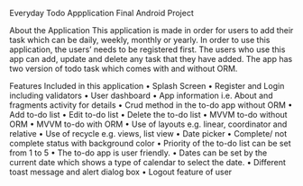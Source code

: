 Everyday Todo Appplication
Final Android Project

About the Application
This application is made in order for users to add their task which can be daily, weekly, monthly or yearly. In order to use this application, the users’ needs to be registered first. The users who use this app can add, update and delete any task that they have added. The app has two version of todo task which comes with and without ORM.

Features Included in this application
•	Splash Screen
•	Register and Login including validators
•	User dashboard 
•	App information i.e. About and fragments activity for details
•	Crud method in the to-do app without ORM
•	Add to-do list
•	Edit to-do list
•	Delete the to-do list
•	MVVM to-do without ORM
•	MVVM to-do with ORM
•	Use of layouts e.g. linear, coordinator and relative
•	Use of recycle e.g. views, list view
•	Date picker
•	Complete/ not complete status with background color
•	Priority of the to-do list can be set from 1 to 5
•	The to-do app is user friendly. 
•	Dates can be set by the current date which shows a type of calendar to select the date.
•	Different toast message and alert dialog box
•	Logout feature of user



